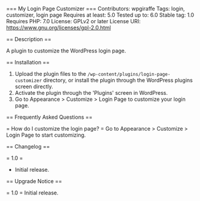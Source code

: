 === My Login Page Customizer ===
Contributors: wpgiraffe
Tags: login, customizer, login page
Requires at least: 5.0
Tested up to: 6.0
Stable tag: 1.0
Requires PHP: 7.0
License: GPLv2 or later
License URI: https://www.gnu.org/licenses/gpl-2.0.html

== Description ==

A plugin to customize the WordPress login page.

== Installation ==

1. Upload the plugin files to the `/wp-content/plugins/login-page-customizer` directory, or install the plugin through the WordPress plugins screen directly.
2. Activate the plugin through the 'Plugins' screen in WordPress.
3. Go to Appearance > Customize > Login Page to customize your login page.

== Frequently Asked Questions ==

= How do I customize the login page? =
Go to Appearance > Customize > Login Page to start customizing.

== Changelog ==

= 1.0 =
* Initial release.

== Upgrade Notice ==

= 1.0 =
Initial release.
